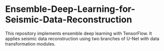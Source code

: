 # Ensemble-Deep-Learning-for-Seismic-Data-Reconstruction
This repository implements ensemble deep learning with TensorFlow. It applies seismic data reconstruction using two branches of U-Net with data transformation modules.
